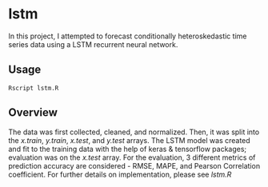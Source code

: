 # lstm

In this project, I attempted to forecast conditionally heteroskedastic time series data using a LSTM recurrent neural network.

## Usage
```
Rscript lstm.R
```
## Overview
The data was first collected, cleaned, and normalized. Then, it was split into the *x.train*, *y.train*, *x.test*, and *y.test* arrays. 
The LSTM model was created and fit to the training data with the help of keras & tensorflow packages; evaluation was on the *x.test* array. 
For the evaluation, 3 different metrics of prediction accuracy are considered - RMSE, MAPE, and Pearson Correlation coefficient.
For further details on implementation, please see *lstm.R*


